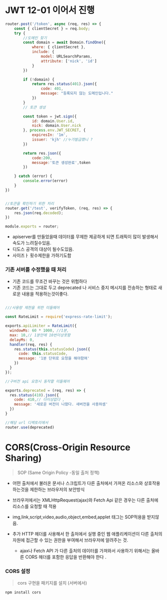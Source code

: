 # JWT 12-01 이어서 진행

```javascript
router.post('/token', async (req, res) => {
    const { clientSecret } = req.body;
    try {
        //도메인 찾기 
        const domain = await Domain.findOne({
            where: { clientSecret },
            include: {
                model: URLSearchParams,
                attribute: ['nick', 'id']
            }
        })

        if (!domain) {
            return res.status(401).json({
                code: 401,
                message: "등록되지 않는 도메인입니다."
            })
        }
        // 토큰 생성

        const token = jwt.sign({
            id: domain.User.id,
            nick: domain.User.nick
        }, process.env.JWT_SECRET, {
            expiresIn: '1m',
            issuer: 'kjh' //누가발급했니 ?
        })

        return res.json({
            code:200,
            message:'토큰 생성완료',token
        })

    } catch (error) {
        console.error(error)
    }
})


//토큰을 확인하기 위한 처리 
router.get('/test', verifyToken, (req, res) => {
    res.json(req.decoded);
})

module.exports = router;

```
- apiserver를 만들었을때 데이터를 무제한 제공하게 되면 트래픽이 많이 발생해서 속도가 느려질수있음.
- 디도스 공격의 대상이 될수도있음.
- 사이즈ㅏ 횟수제한을 가하기도함

### 기존 서버를 수정했을 때 처리 
- 기존 코드를 무조건 바꾸는 것은 위험하다
- 기존 코드는 그대로 두고 deprecated 나 서비스 중지 메시지를 
전송하는 형태로 새로운 내용을 적용하는것이좋다.


```javascript

///사용량 제한을 위한 미들웨어 

const RateLimit = require('express-rate-limit');

exports.apiLimiter = RateLimit({
  windowMs: 60 * 1000, //1분,
  max: 10,// 1분안에 10번이상못함
  delayMs: 0,
  handler(req, res) {
    res.status(this.statusCode).json({
      code: this.statusCode,
      message: '1분 단위로 요청을 해야함여'
    })
  }
});

//구버전 api 요청시 동작할 미들웨어 

exports.deprecated = (req, res) => {
  res.status(410).json({
    code: 410,// 더이상없다 ,
    message: '새로운 버전이 나왔다. 새버전을 사용하셈'
  })
}

//해당 url 디렉토리에서 
router.use(deprecated)
```

# CORS(Cross-Origin Resource Sharing)
> SOP (Same Origin Policy -동일 출처 정책)

- 어떤 출처에서 불러온 문서나 스크립트가 다른 출처에서 가져온 리소스와 상호작용 하는것을 제한하는 브라우저의 보안방식
- 브라우저에서는 XMLHttpRequest(ajax)와 Fetch Api 같은 경우는 다른 출처에 리소스를 요청할 때 적용
- img,link,script,video,audio,object,embed,applet 태그는 SOP적용을 받지않음.

- 추가 HTTP 헤더를 사용해서 한 출처에서 실행 중인 웹 애플리케이션이 다른 출처의 자원에 접근할 수 있는 권한을 부여해서 브라우저에 알려주는 것.
    - ajax나 Fetch API 가 다른 출처의 데이터를 가져와서 사용하기 위해서는 올바른 CORS 헤더를 포함한 응답을 반환해야 한다 .


### CORS 설정 
> cors 구현을 패키지를 설치 (서버에서)
```
npm install cors
```
